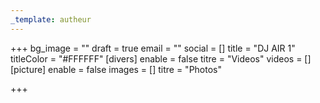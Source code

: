 ```yaml
---
_template: autheur
---
```


+++
bg_image = ""
draft = true
email = ""
social = []
title = "DJ AIR 1"
titleColor = "#FFFFFF"
[divers]
enable = false
titre = "Videos"
videos = []
[picture]
enable = false
images = []
titre = "Photos"

+++
